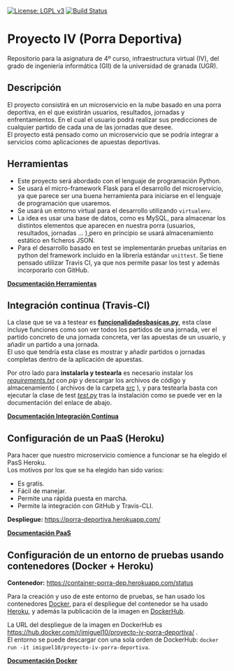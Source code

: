 [![License: LGPL v3](https://img.shields.io/badge/License-LGPL%20v3-blue.svg)](https://www.gnu.org/licenses/lgpl-3.0)    [![Build Status](https://travis-ci.com/iMiguel10/Proyecto-IV-Porra-Deportiva-.svg?branch=master)](https://travis-ci.com/iMiguel10/Proyecto-IV-Porra-Deportiva-)

# Proyecto IV (Porra Deportiva)
Repositorio para la asignatura de 4º curso, infraestructura virtual (IV), del grado de ingeniería informática (GII) de la universidad de granada (UGR). 

## Descripción

El proyecto consistirá en un microservicio en la nube basado en una porra deportiva, en el que existirán usuarios, resultados, jornadas y enfrentamientos. En el cual el usuario podrá realizar sus predicciones de cualquier partido de cada una de las jornadas que desee.  
El proyecto está pensado como un microservicio que se podría integrar a servicios como aplicaciones de apuestas deportivas.

## Herramientas
  
* Este proyecto será abordado con el lenguaje de programación Python.  
* Se usará el micro-framework Flask para el desarrollo del microservicio, ya que parece ser una buena herramienta para iniciarse en el lenguaje de programación que usaremos.
*  Se usará un entorno virtual para el desarrollo utilizando `virtualenv`.  
* La idea es usar una base de datos, como es MySQL, para almacenar los distintos elementos que aparecen en nuestra porra (usuarios, resultados, jornadas ... ),pero  en principio se usará almacenamiento estático en ficheros JSON.  
* Para el desarrollo basado en test se implementarán pruebas unitarias en python del framework incluido en la librería estándar `unittest`.
Se tiene pensado utilizar Travis CI, ya que nos permite pasar los test y además incorporarlo con GitHub.

[**Documentación Herramientas**](https://github.com/iMiguel10/Proyecto-IV-Porra-Deportiva-/blob/master/doc/Info-herramientas.md)

## Integración continua  (Travis-CI)

La clase que se va a testear es [**funcionalidadesbasicas.py**](https://github.com/iMiguel10/Proyecto-IV-Porra-Deportiva-/blob/master/src/funcionesbasicas.py), esta clase incluye funciones como son ver todos los partidos de una jornada, ver el partido concreto de una jornada concreta, ver las apuestas de un usuario, y añadir un partido a una jornada.  
El uso que tendría esta clase es mostrar y añadir partidos o jornadas completas dentro de la aplicación de apuestas.

Por otro lado para **instalarla y testearla** es necesario instalar los [*requirements.txt*](https://github.com/iMiguel10/Proyecto-IV-Porra-Deportiva-/blob/master/requirements.txt) con *pip* y descargar los archivos de código y almacenamiento ( archivos de la carpeta [src](https://github.com/iMiguel10/Proyecto-IV-Porra-Deportiva-/tree/master/src) ), y para testearla basta con ejecutar la clase de test [*test.py*](https://github.com/iMiguel10/Proyecto-IV-Porra-Deportiva-/blob/master/src/test.py) tras la instalación como se puede ver en la documentación del enlace de abajo.

[**Documentación Integración Contínua**](https://github.com/iMiguel10/Proyecto-IV-Porra-Deportiva-/blob/master/doc/Integ-Cont-Conf.md)

## Configuración de un PaaS  (Heroku)


Para hacer que nuestro microservicio comience a funcionar se ha elegido el PasS Heroku.  
Los motivos por los que se ha elegido han sido varios:

* Es gratis.
* Fácil de manejar.
* Permite una rápida puesta en marcha.
* Permite la integración con GitHub y Travis-CLI.

**Despliegue:** https://porra-deportiva.herokuapp.com/ 

[**Documentación PaaS**](https://github.com/iMiguel10/Proyecto-IV-Porra-Deportiva-/blob/master/doc/PaaS-Conf.md)

## Configuración de un entorno de pruebas usando contenedores (Docker + Heroku)

**Contenedor:** https://container-porra-dep.herokuapp.com/status

Para la creación y uso de este entorno de pruebas, se han usado los contenedores [Docker](https://www.docker.com/), para el despliegue del contenedor se ha usado [Heroku](https://www.heroku.com/), y además la publicación de la imagen en [DockerHub](https://hub.docker.com/).

La URL del despliegue de la imagen en DockerHub es https://hub.docker.com/r/imiguel10/proyecto-iv-porra-deportiva/ .  
El entorno se puede descargar con una sola orden de DockerHub:  `docker run -it imiguel10/proyecto-iv-porra-deportiva`.

[**Documentación Docker**](https://github.com/iMiguel10/Proyecto-IV-Porra-Deportiva-/blob/master/doc/Docker-Conf.md)